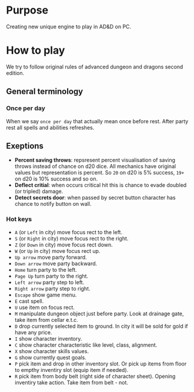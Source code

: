 # Purpose
Creating new unique engine to play in AD&D on PC.

# How to play
We try to follow original rules of advanced dungeon and dragons second edition.

## General terminology

### Once per day

When we say `once per day` that actually mean once before rest. After party rest all spells and abilities refreshes.

## Exeptions

- **Percent saving throws**: repsresent percent visualisation of saving throws instead of chance on d20 dice. All mechanics have original values but representation is percent. So `20` on d20 is 5% success, `19+` on d20 is 10% success and so on.
- **Deflect critial**: when occurs critical hit this is chance to evade doubled (or tripled) damage.
- **Detect secrets door**: when passed by secret button character has chance to notify button on wall.

### Hot keys

- `A` (or `Left` in city) move focus rect to the left.
- `S` (or `Right` in city) move focus rect to the right.
- `Z` (or `Down` in city) move focus rect down.
- `W` (or `Up` in city) move focus rect up.
- `Up arrow` move party forward.
- `Down arrow` move party backward.
- `Home` turn party to the left.
- `Page Up` turn party to the right.
- `Left arrow` party step to left.
- `Right arrow` party step to right.
- `Escape` show game menu.
- `E` cast spell.
- `U` use item on focus rect.
- `M` manipulate dungeon object just before party. Look at drainage gate, take item from cellar e.t.c.
- `D` drop currently selected item to ground. In city it will be sold for gold if have any price.
- `I` show character inventory.
- `C` show character characteristic like level, class, alignment.
- `X` show character skills values.
- `G` show currently quest goals.
- `P` pick item and drop in other inventory slot. Or pick up items from floor to empthy inventiry slot (equip item if needed).
- `R` pick item from body belt (right side of character sheet). Opening inventiry take action. Take item from belt - not.
